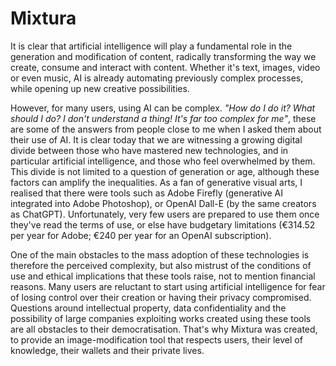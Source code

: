 # Mixtura
 
It is clear that artificial intelligence will play a fundamental role in the generation and modification of content, radically transforming the way we create, consume and interact with content. Whether it's text, images, video or even music, AI is already automating previously complex processes, while opening up new creative possibilities.

However, for many users, using AI can be complex. *"How do I do it? What should I do? I don't understand a thing! It's far too complex for me"*, these are some of the answers from people close to me when I asked them about their use of AI.
It is clear today that we are witnessing a growing digital divide between those who have mastered new technologies, and in particular artificial intelligence, and those who feel overwhelmed by them. This divide is not limited to a question of generation or age, although these factors can amplify the inequalities.
As a fan of generative visual arts, I realised that there were tools such as Adobe Firefly (generative AI integrated into Adobe Photoshop), or OpenAI Dall-E (by the same creators as ChatGPT). Unfortunately, very few users are prepared to use them once they've read the terms of use, or else have budgetary limitations (€314.52 per year for Adobe; €240 per year for an OpenAI subscription).

One of the main obstacles to the mass adoption of these technologies is therefore the perceived complexity, but also mistrust of the conditions of use and ethical implications that these tools raise, not to mention financial reasons. Many users are reluctant to start using artificial intelligence for fear of losing control over their creation or having their privacy compromised. Questions around intellectual property, data confidentiality and the possibility of large companies exploiting works created using these tools are all obstacles to their democratisation.
That's why Mixtura was created, to provide an image-modification tool that respects users, their level of knowledge, their wallets and their private lives.
